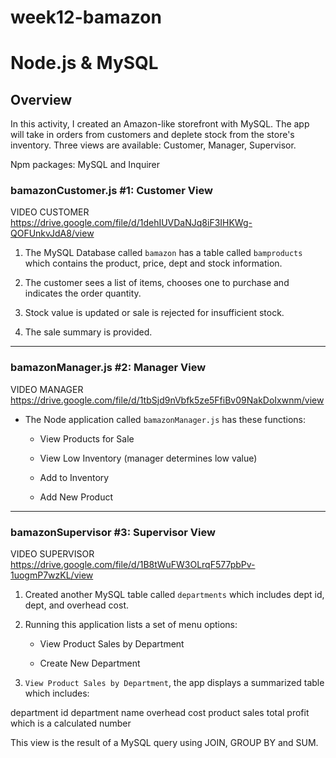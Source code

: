 # week12-bamazon

# Node.js & MySQL

## Overview

In this activity, I created an Amazon-like storefront with MySQL. The app will take in orders from customers and deplete stock from the store's inventory. Three views are available: Customer, Manager, Supervisor.

Npm packages: MySQL and Inquirer 

### bamazonCustomer.js  #1: Customer View 

VIDEO CUSTOMER
https://drive.google.com/file/d/1dehIUVDaNJq8iF3IHKWg-QOFUnkvJdA8/view

1. The MySQL Database called `bamazon` has a table called `bamproducts` which contains the product, price, dept and stock information.

2. The customer sees a list of items, chooses one to purchase and indicates the order quantity.

3. Stock value is updated or sale is rejected for insufficient stock.

4. The sale summary is provided.

- - -

### bamazonManager.js #2: Manager View

VIDEO MANAGER
https://drive.google.com/file/d/1tbSjd9nVbfk5ze5FfiBv09NakDoIxwnm/view

* The Node application called `bamazonManager.js` has these functions:

    * View Products for Sale
    
    * View Low Inventory (manager determines low value)
    
    * Add to Inventory
    
    * Add New Product

- - -

### bamazonSupervisor #3: Supervisor View 

VIDEO SUPERVISOR
https://drive.google.com/file/d/1B8tWuFW3OLrqF577pbPv-1uogmP7wzKL/view

1. Created another MySQL table called `departments` which includes dept id, dept, and overhead cost.


2. Running this application lists a set of menu options:

   * View Product Sales by Department
   
   * Create New Department

3. `View Product Sales by Department`, the app displays a summarized table which includes:

department id
department name
overhead cost
product sales
total profit which is a calculated number

This view is the result of a MySQL query using JOIN, GROUP BY and SUM.
